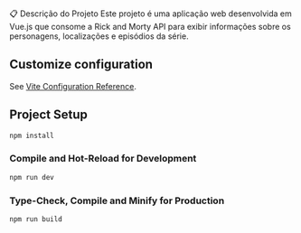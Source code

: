 📋 Descrição do Projeto
Este projeto é uma aplicação web desenvolvida em Vue.js que consome a Rick and Morty API para exibir informações sobre os personagens, localizações e episódios da série.

## Customize configuration

See [Vite Configuration Reference](https://vitejs.dev/config/).

## Project Setup

```sh
npm install
```

### Compile and Hot-Reload for Development

```sh
npm run dev
```

### Type-Check, Compile and Minify for Production

```sh
npm run build
```
